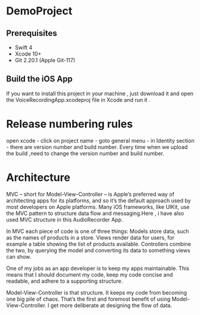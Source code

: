 # DemoProject

## Prerequisites

* Swift 4 
* Xcode 10+
* Git  2.20.1 (Apple Git-117)

## Build the iOS App
If you want to install this project in your machine , just download it and open the VoiceRecordingApp.xcodeproj file in Xcode and run it .

# Release numbering rules
open xcode - click on project name - goto general menu - in Identity section - there are version number and build number.
Every time when we upload the build ,need to change the version number and build number.

# Architecture
MVC – short for Model-View-Controller – is Apple’s preferred way of architecting apps for its platforms, and so it’s the default approach used by most developers on Apple platforms. Many iOS frameworks, like UIKit, use the MVC pattern to structure data flow and messaging.Here , i have also used MVC structure in this AudioRecorder App.

In MVC each piece of  code is one of three things:
Models store  data, such as the names of products in a store.
Views render data for users, for example a table showing the list of products available.
Controllers combine the two, by querying the model and converting its data to something views can show.

One of my jobs as an app developer is to keep my apps maintainable. This means that I should document my code, keep my code concise and readable, and adhere to a supporting structure.

Model-View-Controller is that structure. It keeps my code from becoming one big pile of chaos. That’s the first and foremost benefit of using Model-View-Controller. I get more deliberate at designing the flow of data. 


